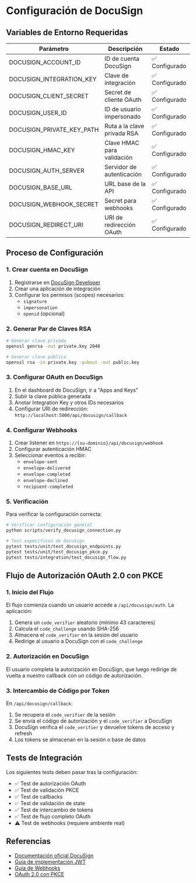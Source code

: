 # Configuración de DocuSign

## Variables de Entorno Requeridas

| Parámetro | Descripción | Estado |
|-----------|--------------|---------|
| DOCUSIGN_ACCOUNT_ID | ID de cuenta DocuSign | ✅ Configurado |
| DOCUSIGN_INTEGRATION_KEY | Clave de integración | ✅ Configurado |
| DOCUSIGN_CLIENT_SECRET | Secret de cliente OAuth | ✅ Configurado |
| DOCUSIGN_USER_ID | ID de usuario impersonado | ✅ Configurado |
| DOCUSIGN_PRIVATE_KEY_PATH | Ruta a la clave privada RSA | ✅ Configurado |
| DOCUSIGN_HMAC_KEY | Clave HMAC para validación | ✅ Configurado |
| DOCUSIGN_AUTH_SERVER | Servidor de autenticación | ✅ Configurado |
| DOCUSIGN_BASE_URL | URL base de la API | ✅ Configurado |
| DOCUSIGN_WEBHOOK_SECRET | Secret para webhooks | ✅ Configurado |
| DOCUSIGN_REDIRECT_URI | URI de redirección OAuth | ✅ Configurado |

## Proceso de Configuración

### 1. Crear cuenta en DocuSign

1. Registrarse en [DocuSign Developer](https://developers.docusign.com/)
2. Crear una aplicación de integración
3. Configurar los permisos (scopes) necesarios:
   - `signature`
   - `impersonation`
   - `openid` (opcional)

### 2. Generar Par de Claves RSA

```bash
# Generar clave privada
openssl genrsa -out private.key 2048

# Generar clave pública
openssl rsa -in private.key -pubout -out public.key
```

### 3. Configurar OAuth en DocuSign

1. En el dashboard de DocuSign, ir a "Apps and Keys"
2. Subir la clave pública generada
3. Anotar Integration Key y otros IDs necesarios
4. Configurar URI de redirección: `http://localhost:5000/api/docusign/callback`

### 4. Configurar Webhooks

1. Crear listener en `https://{su-dominio}/api/docusign/webhook`
2. Configurar autenticación HMAC
3. Seleccionar eventos a recibir:
   - `envelope-sent`
   - `envelope-delivered`
   - `envelope-completed`
   - `envelope-declined`
   - `recipient-completed`

### 5. Verificación

Para verificar la configuración correcta:

```bash
# Verificar configuración general
python scripts/verify_docusign_connection.py

# Test específicos de DocuSign
pytest tests/unit/test_docusign_endpoints.py
pytest tests/unit/test_docusign_pkce.py
pytest tests/integration/test_docusign_flow.py
```

## Flujo de Autorización OAuth 2.0 con PKCE

### 1. Inicio del Flujo

El flujo comienza cuando un usuario accede a `/api/docusign/auth`. La aplicación:

1. Genera un `code_verifier` aleatorio (mínimo 43 caracteres)
2. Calcula el `code_challenge` usando SHA-256
3. Almacena el `code_verifier` en la sesión del usuario
4. Redirige al usuario a DocuSign con el `code_challenge`

### 2. Autorización en DocuSign

El usuario completa la autorización en DocuSign, que luego redirige de vuelta a nuestro callback con un código de autorización.

### 3. Intercambio de Código por Token

En `/api/docusign/callback`:

1. Se recupera el `code_verifier` de la sesión
2. Se envía el código de autorización y el `code_verifier` a DocuSign
3. DocuSign verifica el `code_verifier` y devuelve tokens de acceso y refresh
4. Los tokens se almacenan en la sesión o base de datos

## Tests de Integración

Los siguientes tests deben pasar tras la configuración:

- ✅ Test de autorización OAuth
- ✅ Test de validación PKCE
- ✅ Test de callbacks
- ✅ Test de validación de state
- ✅ Test de intercambio de tokens
- ✅ Test de flujo completo OAuth
- ⚠️ Test de webhooks (requiere ambiente real)

## Referencias

- [Documentación oficial DocuSign](https://developers.docusign.com/docs/)
- [Guía de implementación JWT](https://developers.docusign.com/platform/auth/jwt/jwt-get-token/)
- [Guía de Webhooks](https://developers.docusign.com/platform/webhooks/)
- [OAuth 2.0 con PKCE](https://oauth.net/2/pkce/)
